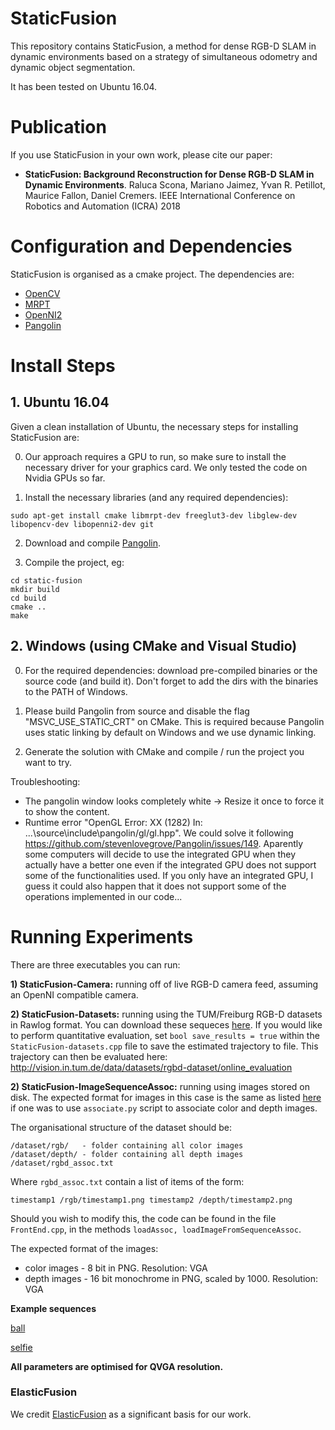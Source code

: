 # StaticFusion #

This repository contains StaticFusion, a method for dense RGB-D SLAM in dynamic environments based on a strategy of simultaneous odometry and dynamic object segmentation.

It has been tested on Ubuntu 16.04.

# Publication

If you use StaticFusion in your own work, please cite our paper:

* **StaticFusion: Background Reconstruction for Dense RGB-D SLAM in Dynamic Environments**. Raluca Scona, Mariano Jaimez, Yvan R. Petillot, Maurice Fallon, Daniel Cremers. IEEE International Conference on Robotics and Automation (ICRA) 2018

# Configuration and Dependencies
StaticFusion is organised as a cmake project. The dependencies are:
- [OpenCV](http://opencv.org/)
- [MRPT](http://www.mrpt.org/)
- [OpenNI2](https://structure.io/openni)
- [Pangolin](https://github.com/stevenlovegrove/Pangolin)

# Install Steps

## 1. Ubuntu 16.04

Given a clean installation of Ubuntu, the necessary steps for installing StaticFusion are:

0. Our approach requires a GPU to run, so make sure to install the necessary driver for your graphics card. We only tested the code on Nvidia GPUs so far.

1. Install the necessary libraries (and any required dependencies):

```sudo apt-get install cmake libmrpt-dev freeglut3-dev libglew-dev libopencv-dev libopenni2-dev git```

2. Download and compile [Pangolin](https://github.com/stevenlovegrove/Pangolin).

3. Compile the project, eg:

```
cd static-fusion 
mkdir build
cd build
cmake ..
make
```

## 2. Windows (using CMake and Visual Studio)

0. For the required dependencies: download pre-compiled binaries or the source code (and build it). Don't forget to add the dirs with the binaries to the PATH of Windows.

1. Please build Pangolin from source and disable the flag "MSVC_USE_STATIC_CRT" on CMake. This is required because Pangolin uses static linking by default on Windows and we use dynamic linking.

2. Generate the solution with CMake and compile / run the project you want to try.

Troubleshooting:
- The pangolin window looks completely white -> Resize it once to force it to show the content.
- Runtime error "OpenGL Error: XX (1282) In: ...\source\include\pangolin/gl/gl.hpp". We could solve it following https://github.com/stevenlovegrove/Pangolin/issues/149. Aparently some computers will decide to use the integrated GPU when they actually have a better one even if the integrated GPU does not support some of the functionalities used. If you only have an integrated GPU, I guess it could also happen that it does not support some of the operations implemented in our code...

# Running Experiments

There are three executables you can run:

**1) StaticFusion-Camera:** running off of live RGB-D camera feed, assuming an OpenNI compatible camera.

**2) StaticFusion-Datasets:** running using the TUM/Freiburg RGB-D datasets in Rawlog format. You can download these sequeces [here](https://www.mrpt.org/Collection_of_Kinect_RGBD_datasets_with_ground_truth_CVPR_TUM_2011). If you would like to perform quantitative evaluation, set ```bool save_results = true``` within the ```StaticFusion-datasets.cpp``` file to save the estimated trajectory to file. This trajectory can then be evaluated here: http://vision.in.tum.de/data/datasets/rgbd-dataset/online_evaluation

**2) StaticFusion-ImageSequenceAssoc:** running using images stored on disk. The expected format for images in this case is the same as listed [here](https://vision.in.tum.de/data/datasets/rgbd-dataset/tools) if one was to use ```associate.py``` script to associate color and depth images.

The organisational structure of the dataset should be:

``` 
/dataset/rgb/   - folder containing all color images
/dataset/depth/ - folder containing all depth images
/dataset/rgbd_assoc.txt
```

Where ```rgbd_assoc.txt``` contain a list of items of the form:

```timestamp1 /rgb/timestamp1.png timestamp2 /depth/timestamp2.png```

Should you wish to modify this, the code can be found in the file ```FrontEnd.cpp```, in the methods ```loadAssoc, loadImageFromSequenceAssoc```.

The expected format of the images:

- color images - 8 bit in PNG. Resolution: VGA
- depth images - 16 bit monochrome in PNG, scaled by 1000. Resolution: VGA

**Example sequences**

[ball](https://www.dropbox.com/s/fvlvzom98w2f0ja/ball.zip?dl=0)

[selfie](https://www.dropbox.com/s/4fz53mspxqfo15m/selfie.zip?dl=0)
               
**All parameters are optimised for QVGA resolution.**

### ElasticFusion
We credit [ElasticFusion](https://github.com/mp3guy/ElasticFusion) as a significant basis for our work.
